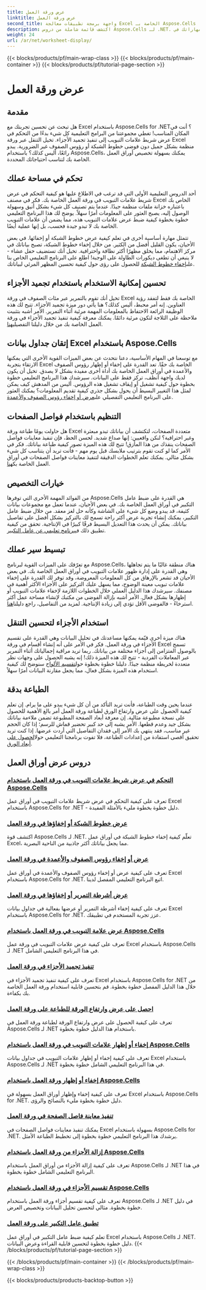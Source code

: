 ```yaml
---
title: عرض ورقة العمل
linktitle: عرض ورقة العمل
second_title: واجهة برمجة تطبيقات معالجة Excel الخاصة بـ Aspose.Cells .NET
description: اكتشف قائمة شاملة من دروس Aspose.Cells لـ .NET. قم بتعزيز مهاراتك في Excel من خلال أدلة خطوة بخطوة حول ميزات أوراق العمل الرئيسية.
weight: 24
url: /ar/net/worksheet-display/
---
```


{{< blocks/products/pf/main-wrap-class >}}
{{< blocks/products/pf/main-container >}}
{{< blocks/products/pf/tutorial-page-section >}}

# عرض ورقة العمل

## مقدمة

هل تبحث عن تحسين تجربتك مع Excel باستخدام Aspose.Cells for .NET؟ أنت في المكان المناسب! تغطي مجموعتنا من البرامج التعليمية كل شيء بدءًا من التحكم في عرض شريط علامات التبويب إلى تنفيذ تجميد الأجزاء. تخيل التنقل عبر ورقة Excel منظمة بشكل جميل دون فوضى خطوط الشبكة أو رؤوس الصفوف غير الضرورية. يبدو رائعًا، أليس كذلك؟ باستخدام Aspose.Cells، يمكنك بسهولة تخصيص أوراق العمل الخاصة بك لتناسب احتياجاتك المحددة.

## تحكم في مساحة عملك

أحد الدروس التعليمية الأولى التي قد ترغب في الاطلاع عليها هو كيفية التحكم في عرض شريط علامات التبويب في ورقة العمل الخاصة بك. فكر في مصنف Excel الخاص بك باعتباره خزانة ملفات منظمة جيدًا. عندما يتم تصنيف كل شيء بشكل أنيق وسهولة الوصول إليه، يصبح العثور على المعلومات أمرًا سهلاً. يوضح لك هذا البرنامج التعليمي خطوة بخطوة كيفية ضبط عرض علامات التبويب هذه، مما يضمن أن علامات التبويب الخاصة بك لا تبدو جيدة فحسب، بل إنها عملية أيضًا. 

 تتمثل مهارة أساسية أخرى في تعلم كيفية عرض خطوط الشبكة أو إخفائها. في بعض الأحيان، يكون القليل أفضل من الكثير. من خلال إخفاء خطوط الشبكة، تصبح بياناتك في مركز الاهتمام، مما يخلق مظهرًا أكثر نظافة واحترافية. تخيل أنك تستضيف حفل عشاء - لا ينبغي أن تطغى ديكورات الطاولة على الوجبة! اطلع على البرنامج التعليمي الخاص بنا على[إخفاء خطوط الشبكة](./display-hide-gridlines/) للحصول على رؤى حول كيفية تحسين المظهر المرئي لبياناتك.

## تحسين إمكانية الاستخدام باستخدام تجميد الأجزاء

تخيل أنك تقوم بالتمرير عبر مئات الصفوف في ورقة Excel الخاصة بك فقط لتفقد رؤية العناوين. إنه أمر محبط، أليس كذلك؟ هنا يأتي دور ميزة تجميد الأجزاء. تتيح لك هذه الوظيفة الرائعة الاحتفاظ بالمعلومات المهمة مرئية أثناء التمرير. الأمر أشبه بتثبيت ملاحظة على الثلاجة لتكون مرئية دائمًا. يمكنك معرفة كيفية تنفيذ تجميد الأجزاء في ورقة العمل الخاصة بك من خلال دليلنا التفصيلي[هنا](./implement-freeze-panes/).

## إتقان جداول بيانات Excel باستخدام Aspose.Cells

 مع توسعنا في المهام الأساسية، دعنا نتحدث عن بعض الميزات القوية الأخرى التي يمكنها الارتقاء بتجربة Excel الخاصة بك حقًا. تعد القدرة على إخفاء أو إظهار رؤوس الصفوف والأعمدة في أوراق العمل الخاصة بك أداة أخرى مفيدة بشكل لا يصدق. تخيل أن يكون لديك واجهة أنظف، تركز فقط على البيانات. سيرشدك هذا البرنامج التعليمي خطوة بخطوة حول كيفية تشغيل أو إيقاف تشغيل هذه الرؤوس. أليس من المدهش كيف يمكن لمثل هذا التغيير البسيط أن يحول بشكل جذري كيفية تقديم المعلومات؟ يمكنك العثور على البرنامج التعليمي التفصيلي على[عرض أو إخفاء رؤوس الصفوف والأعمدة](./display-hide-row-column-headers/).

## التنظيم باستخدام فواصل الصفحات

 هل حاولت يومًا طباعة ورقة Excel متعددة الصفحات، لتكتشف أن بياناتك تبدو مبعثرة وغير احترافية؟ لنكن واقعيين: إنها صداع شديد. لحسن الحظ، فإن تنفيذ معاينات فواصل الصفحات ينقذك من هذا المأزق! تتيح لك هذه الميزة تصور كيفية طباعة بياناتك. فكر في الأمر كما لو كنت تقوم بترتيب ملابسك قبل يوم مهم - فأنت تريد أن يتناسب كل شيء بشكل مثالي. يمكنك تعلم الخطوات الدقيقة لتنفيذ معاينات فواصل الصفحات في أوراق العمل الخاصة بك[هنا](./implement-page-break-preview/).

## خيارات التخصيص

من الفوائد المهمة الأخرى التي توفرها Aspose.Cells هي القدرة على ضبط عامل التكبير في أوراق العمل الخاصة بك. في بعض الأحيان، عندما تعمل مع مجموعات بيانات كثيفة، قد يبدو وضع كل شيء على الشاشة وكأنه حل لغز معقد. من خلال ضبط عامل التكبير، يمكنك إنشاء تجربة عرض أكثر راحة تسمح لك بالتركيز بشكل أفضل على تفاصيل بياناتك. يمكن أن يحدث هذا التعديل البسيط فرقًا كبيرًا في الإنتاجية. تحقق من كيفية تطبيق ذلك في[برنامج تعليمي عن عامل التكبير](./apply-zoom-factor/).

## تبسيط سير عملك

مع تعرّفك على الميزات القوية لبرنامج Aspose.Cells، هناك منطقة غالبًا ما يتم تجاهلها وهي القدرة على إدارة ظهور علامات التبويب في أوراق العمل الخاصة بك. في بعض الأحيان قد تشعر بالإرهاق من كل المعلومات المعروضة، وقد توفر لك القدرة على إخفاء علامات تبويب معينة الوضوح، مما يسهل عليك التركيز على الأجزاء الأكثر أهمية في مصنفك. سيرشدك هذا الدليل العملي خلال الخطوات اللازمة لإخفاء علامات التبويب أو إظهارها بشكل فعال. الأمر أشبه بإزالة الفوضى من مكتبك لإنشاء مساحة عمل أكثر استرخاءً - فالفوضى الأقل تؤدي إلى زيادة الإنتاجية. لمزيد من التفاصيل، راجع دليلنا[هنا](./hide-or-show-tabs/).

## استخدام الأجزاء لتحسين التنقل

هناك ميزة أخرى قيّمة يمكنها مساعدتك في تحليل البيانات وهي القدرة على تقسيم الأجزاء في ورقة العمل. فكر في الأمر على أنه إنشاء أقسام في ورقة Excel تسمح بالوصول المتزامن إلى أجزاء مختلفة من بياناتك. ربما تريد مراقبة إجمالياتك أثناء التمرير عبر المعاملات الفردية - تتيح لك هذه الميزة ذلك! إنه يشبه الحصول على وجهات نظر متعددة لخريطة منظمة جيدًا. دليلنا خطوة بخطوة حول[تقسيم الألواح](./split-panes/) سنوضح لك كيفية استخدام هذه الميزة بشكل فعال، مما يجعل مقارنة البيانات أمرًا سهلاً.

## الطباعة بدقة

عندما يحين وقت الطباعة، فأنت تريد التأكد من أن كل شيء يبدو على ما يرام. إن تعلم كيفية الحصول على عرض وارتفاع الورق لطباعة ورقة العمل أمر بالغ الأهمية للحصول على نسخة مطبوعة مثالية. إن معرفة أبعاد الصفحة المطبوعة تضمن ملاءمة بياناتك بشكل جيد وعدم قطعها. الأمر يشبه إلى حد كبير تحضير قماش للرسم؛ إذا كان الحجم غير مناسب، فقد ينتهي بك الأمر إلى فقدان التفاصيل التي أردت عرضها. إذا كنت تريد تحقيق أقصى استفادة من إعدادات الطباعة، فلا تفوت برنامجنا التعليمي حول[الحصول على أبعاد الورق](./get-paper-width-height/).

## دروس عرض أوراق العمل
### [التحكم في عرض شريط علامات التبويب في ورقة العمل باستخدام Aspose.Cells](./control-tab-bar-width/)
تعرف على كيفية التحكم في عرض شريط علامات التبويب في أوراق عمل Excel باستخدام Aspose.Cells for .NET - دليل خطوة بخطوة مليء بالأمثلة المفيدة.
### [عرض خطوط الشبكة أو إخفاؤها في ورقة العمل](./display-hide-gridlines/)
اكتشف قوة Aspose.Cells لـ .NET. تعلّم كيفية إخفاء خطوط الشبكة في أوراق عمل Excel، مما يجعل بياناتك أكثر جاذبية من الناحية البصرية.
### [عرض أو إخفاء رؤوس الصفوف والأعمدة في ورقة العمل](./display-hide-row-column-headers/)
تعرف على كيفية عرض أو إخفاء رؤوس الصفوف والأعمدة في أوراق عمل Excel باستخدام Aspose.Cells for .NET. اتبع البرنامج التعليمي المفصل لدينا.
### [عرض أشرطة التمرير أو إخفاؤها في ورقة العمل](./display-hide-scroll-bars/)
تعرف على كيفية إخفاء أشرطة التمرير أو عرضها بفعالية في جداول بيانات Excel باستخدام Aspose.Cells for .NET. عزز تجربة المستخدم في تطبيقك.
### [عرض علامة التبويب في ورقة العمل باستخدام Aspose.Cells](./display-tab/)
تعرف على كيفية عرض علامات التبويب في ورقة عمل Excel باستخدام Aspose.Cells لـ .NET في هذا البرنامج التعليمي الشامل.
### [تنفيذ تجميد الأجزاء في ورقة العمل](./implement-freeze-panes/)
تعرف على كيفية تنفيذ تجميد الأجزاء في Excel باستخدام Aspose.Cells for .NET من خلال هذا الدليل المفصل خطوة بخطوة. قم بتحسين قابلية استخدام ورقة العمل الخاصة بك بكفاءة.
### [احصل على عرض وارتفاع الورقة للطباعة على ورقة العمل](./get-paper-width-height/)
تعرف على كيفية الحصول على عرض وارتفاع الورقة لطباعة ورقة العمل في Aspose.Cells لـ .NET باستخدام هذا الدليل خطوة بخطوة.
### [إخفاء أو إظهار علامات التبويب في ورقة العمل باستخدام Aspose.Cells](./hide-or-show-tabs/)
تعرف على كيفية إخفاء أو إظهار علامات التبويب في جداول بيانات Excel باستخدام Aspose.Cells لـ .NET في هذا البرنامج التعليمي الشامل خطوة بخطوة.
### [إخفاء أو إظهار ورقة العمل باستخدام Aspose.Cells](./hide-unhide-worksheet/)
تعرف على كيفية إخفاء وإظهار أوراق العمل بسهولة في Excel باستخدام Aspose.Cells for .NET. دليل خطوة بخطوة مليء بالنصائح والرؤى.
### [تنفيذ معاينة فاصل الصفحة في ورقة العمل](./implement-page-break-preview/)
يمكنك تنفيذ معاينات فواصل الصفحات في Excel بسهولة باستخدام Aspose.Cells for .NET. يرشدك هذا البرنامج التعليمي خطوة بخطوة إلى تخطيط الطباعة الأمثل.
### [إزالة الأجزاء من ورقة العمل باستخدام Aspose.Cells](./remove-panes/)
تعرف على كيفية إزالة الأجزاء من أوراق العمل باستخدام Aspose.Cells لـ .NET في هذا البرنامج التعليمي الشامل خطوة بخطوة.
### [تقسيم الأجزاء في ورقة العمل باستخدام Aspose.Cells](./split-panes/)
تعرف على كيفية تقسيم أجزاء ورقة العمل باستخدام Aspose.Cells لـ .NET في دليل خطوة بخطوة. مثالي لتحسين تحليل البيانات وتخصيص العرض.
### [تطبيق عامل التكبير على ورقة العمل](./apply-zoom-factor/)
تعلم كيفية ضبط عامل التكبير في أوراق عمل Excel باستخدام Aspose.Cells لـ .NET. دليل خطوة بخطوة لتحسين قابلية القراءة وعرض البيانات.
{{< /blocks/products/pf/tutorial-page-section >}}

{{< /blocks/products/pf/main-container >}}
{{< /blocks/products/pf/main-wrap-class >}}

{{< blocks/products/products-backtop-button >}}
